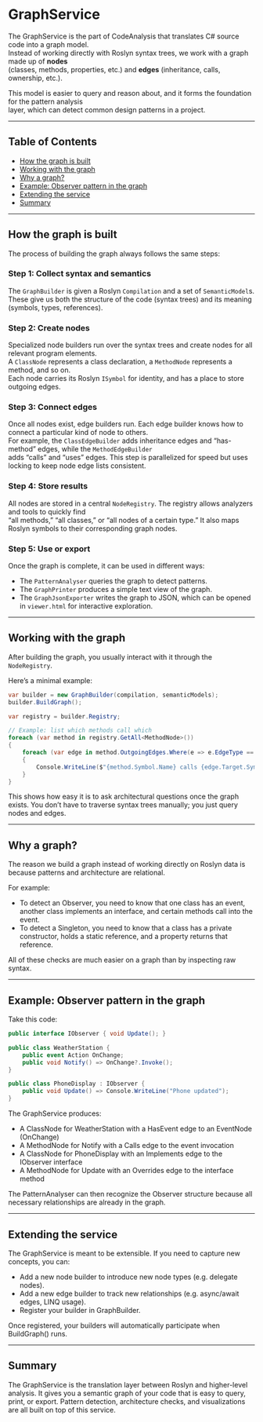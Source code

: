 # GraphService

The GraphService is the part of CodeAnalysis that translates C# source code into a graph model.  
Instead of working directly with Roslyn syntax trees, we work with a graph made up of **nodes**  
(classes, methods, properties, etc.) and **edges** (inheritance, calls, ownership, etc.).

This model is easier to query and reason about, and it forms the foundation for the pattern analysis  
layer, which can detect common design patterns in a project.

---

## Table of Contents
- [How the graph is built](#how-the-graph-is-built)
- [Working with the graph](#working-with-the-graph)
- [Why a graph?](#why-a-graph)
- [Example: Observer pattern in the graph](#example-observer-pattern-in-the-graph)
- [Extending the service](#extending-the-service)
- [Summary](#summary)

---

## How the graph is built

The process of building the graph always follows the same steps:

### Step 1: Collect syntax and semantics
The `GraphBuilder` is given a Roslyn `Compilation` and a set of `SemanticModel`s.  
These give us both the structure of the code (syntax trees) and its meaning (symbols, types, references).

### Step 2: Create nodes
Specialized node builders run over the syntax trees and create nodes for all relevant program elements.  
A `ClassNode` represents a class declaration, a `MethodNode` represents a method, and so on.  
Each node carries its Roslyn `ISymbol` for identity, and has a place to store outgoing edges.

### Step 3: Connect edges
Once all nodes exist, edge builders run. Each edge builder knows how to connect a particular kind of node to others.  
For example, the `ClassEdgeBuilder` adds inheritance edges and “has-method” edges, while the `MethodEdgeBuilder`  
adds “calls” and “uses” edges. This step is parallelized for speed but uses locking to keep node edge lists consistent.

### Step 4: Store results
All nodes are stored in a central `NodeRegistry`. The registry allows analyzers and tools to quickly find  
“all methods,” “all classes,” or “all nodes of a certain type.” It also maps Roslyn symbols to their corresponding graph nodes.

### Step 5: Use or export
Once the graph is complete, it can be used in different ways:

- The `PatternAnalyser` queries the graph to detect patterns.  
- The `GraphPrinter` produces a simple text view of the graph.  
- The `GraphJsonExporter` writes the graph to JSON, which can be opened in `viewer.html` for interactive exploration.

---

## Working with the graph

After building the graph, you usually interact with it through the `NodeRegistry`.

Here’s a minimal example:

```csharp
var builder = new GraphBuilder(compilation, semanticModels);
builder.BuildGraph();

var registry = builder.Registry;

// Example: list which methods call which
foreach (var method in registry.GetAll<MethodNode>())
{
    foreach (var edge in method.OutgoingEdges.Where(e => e.EdgeType == EdgeType.Calls))
    {
        Console.WriteLine($"{method.Symbol.Name} calls {edge.Target.Symbol.Name}");
    }
}
```
This shows how easy it is to ask architectural questions once the graph exists.
You don’t have to traverse syntax trees manually; you just query nodes and edges.

---

## Why a graph?

The reason we build a graph instead of working directly on Roslyn data is because patterns and architecture are relational.

For example:

- To detect an Observer, you need to know that one class has an event,
another class implements an interface, and certain methods call into the event.
- To detect a Singleton, you need to know that a class has a private constructor,
holds a static reference, and a property returns that reference.

All of these checks are much easier on a graph than by inspecting raw syntax.

---

## Example: Observer pattern in the graph

Take this code:
```csharp
public interface IObserver { void Update(); }

public class WeatherStation {
    public event Action OnChange;
    public void Notify() => OnChange?.Invoke();
}

public class PhoneDisplay : IObserver {
    public void Update() => Console.WriteLine("Phone updated");
}
```
The GraphService produces:

- A ClassNode for WeatherStation with a HasEvent edge to an EventNode (OnChange)
- A MethodNode for Notify with a Calls edge to the event invocation
- A ClassNode for PhoneDisplay with an Implements edge to the IObserver interface
- A MethodNode for Update with an Overrides edge to the interface method

The PatternAnalyser can then recognize the Observer structure because all necessary relationships are already in the graph.

---

## Extending the service

The GraphService is meant to be extensible. If you need to capture new concepts, you can:

- Add a new node builder to introduce new node types (e.g. delegate nodes).
- Add a new edge builder to track new relationships (e.g. async/await edges, LINQ usage).
- Register your builder in GraphBuilder.

Once registered, your builders will automatically participate when BuildGraph() runs.

---

## Summary

The GraphService is the translation layer between Roslyn and higher-level analysis.
It gives you a semantic graph of your code that is easy to query, print, or export.
Pattern detection, architecture checks, and visualizations are all built on top of this service.